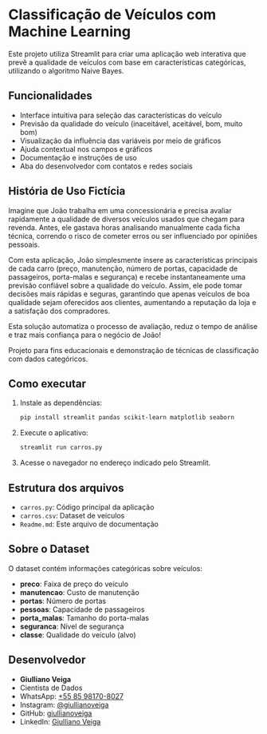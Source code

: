 # Classificação de Veículos com Machine Learning

Este projeto utiliza Streamlit para criar uma aplicação web interativa que prevê a qualidade de veículos com base em características categóricas, utilizando o algoritmo Naive Bayes.

## Funcionalidades

- Interface intuitiva para seleção das características do veículo
- Previsão da qualidade do veículo (inaceitável, aceitável, bom, muito bom)
- Visualização da influência das variáveis por meio de gráficos
- Ajuda contextual nos campos e gráficos
- Documentação e instruções de uso
- Aba do desenvolvedor com contatos e redes sociais

## História de Uso Fictícia

Imagine que João trabalha em uma concessionária e precisa avaliar rapidamente a qualidade de diversos veículos usados que chegam para revenda. Antes, ele gastava horas analisando manualmente cada ficha técnica, correndo o risco de cometer erros ou ser influenciado por opiniões pessoais.

Com esta aplicação, João simplesmente insere as características principais de cada carro (preço, manutenção, número de portas, capacidade de passageiros, porta-malas e segurança) e recebe instantaneamente uma previsão confiável sobre a qualidade do veículo. Assim, ele pode tomar decisões mais rápidas e seguras, garantindo que apenas veículos de boa qualidade sejam oferecidos aos clientes, aumentando a reputação da loja e a satisfação dos compradores.

Esta solução automatiza o processo de avaliação, reduz o tempo de análise e traz mais confiança para o negócio de João!

Projeto para fins educacionais e demonstração de técnicas de classificação com dados categóricos.

## Como executar

1. Instale as dependências:
   ```bash
   pip install streamlit pandas scikit-learn matplotlib seaborn
   ```
2. Execute o aplicativo:
   ```bash
   streamlit run carros.py
   ```
3. Acesse o navegador no endereço indicado pelo Streamlit.

## Estrutura dos arquivos

- `carros.py`: Código principal da aplicação
- `carros.csv`: Dataset de veículos
- `Readme.md`: Este arquivo de documentação

## Sobre o Dataset

O dataset contém informações categóricas sobre veículos:

- **preco**: Faixa de preço do veículo
- **manutencao**: Custo de manutenção
- **portas**: Número de portas
- **pessoas**: Capacidade de passageiros
- **porta_malas**: Tamanho do porta-malas
- **seguranca**: Nível de segurança
- **classe**: Qualidade do veículo (alvo)

## Desenvolvedor

- **Giulliano Veiga**
- Cientista de Dados
- WhatsApp: [+55 85 98170-8027](https://wa.me/5585981708027)
- Instagram: [@giullianoveiga](https://instagram.com/giullianoveiga)
- GitHub: [giullianoveiga](https://github.com/giullianoveiga)
- LinkedIn: [Giulliano Veiga](https://www.linkedin.com/in/giulliano-veiga/)
